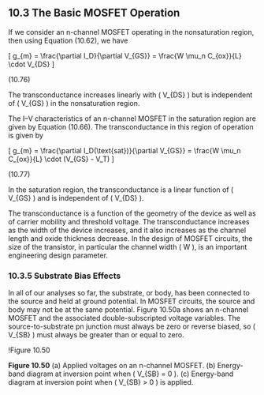 ## 10.3 The Basic MOSFET Operation

If we consider an n-channel MOSFET operating in the nonsaturation region, then using Equation (10.62), we have

\[
g_{m} = \frac{\partial I_D}{\partial V_{GS}} = \frac{W \mu_n C_{ox}}{L} \cdot V_{DS}
\]

(10.76)

The transconductance increases linearly with \( V_{DS} \) but is independent of \( V_{GS} \) in the nonsaturation region.

The I–V characteristics of an n-channel MOSFET in the saturation region are given by Equation (10.66). The transconductance in this region of operation is given by

\[
g_{m} = \frac{\partial I_D(\text{sat})}{\partial V_{GS}} = \frac{W \mu_n C_{ox}}{L} \cdot (V_{GS} - V_T)
\]

(10.77)

In the saturation region, the transconductance is a linear function of \( V_{GS} \) and is independent of \( V_{DS} \).

The transconductance is a function of the geometry of the device as well as of carrier mobility and threshold voltage. The transconductance increases as the width of the device increases, and it also increases as the channel length and oxide thickness decrease. In the design of MOSFET circuits, the size of the transistor, in particular the channel width \( W \), is an important engineering design parameter.

### 10.3.5 Substrate Bias Effects

In all of our analyses so far, the substrate, or body, has been connected to the source and held at ground potential. In MOSFET circuits, the source and body may not be at the same potential. Figure 10.50a shows an n-channel MOSFET and the associated double-subscripted voltage variables. The source-to-substrate pn junction must always be zero or reverse biased, so \( V_{SB} \) must always be greater than or equal to zero.

!Figure 10.50

**Figure 10.50** (a) Applied voltages on an n-channel MOSFET. (b) Energy-band diagram at inversion point when \( V_{SB} = 0 \). (c) Energy-band diagram at inversion point when \( V_{SB} > 0 \) is applied.